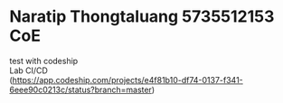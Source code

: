 # Naratip Thongtaluang 5735512153 CoE
test with codeship</br>
Lab CI/CD</br>
(https://app.codeship.com/projects/e4f81b10-df74-0137-f341-6eee90c0213c/status?branch=master)
